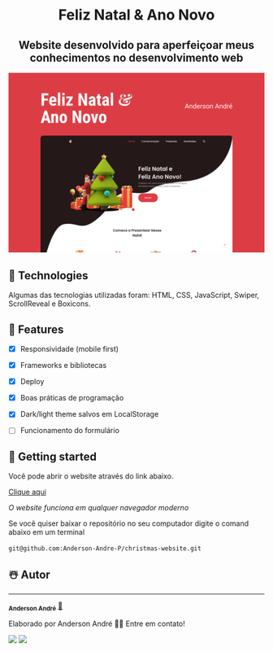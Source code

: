 <h1 align="center">
  Feliz Natal & Ano Novo
</h1>

<h2 align="center">
   Website desenvolvido para aperfeiçoar meus conhecimentos no desenvolvimento web
</h2>

![Demonstração do site](/Christmas-Demo.png)

## 🎅 Technologies

Algumas das tecnologias utilizadas foram: HTML, CSS,  JavaScript, Swiper, ScrollReveal e Boxicons.

## 🎄 Features

- [x] Responsividade (mobile first)
- [x] Frameworks e bibliotecas
- [x] Deploy
- [x] Boas práticas de programação
- [x] Dark/light theme salvos em LocalStorage
- [ ] Funcionamento do formulário


## 🔔 Getting started

Você pode abrir o website através do link abaixo.

<a href="https://anderson-andre-p.github.io/christmas-website/" target="" alt="">Clique aqui</a>
<!-- `https://anderson-andre-p.github.io/christmas-website/` -->

 _O website funciona em qualquer navegador moderno_

Se você quiser baixar o repositório no seu computador digite o comand abaixo em um terminal

`git@github.com:Anderson-Andre-P/christmas-website.git`

## ☃️ Autor
---

<a href="https://www.linkedin.com/in/anderson-andre-pereira/">
 <!-- <img style="border-radius: 50%;" src="" width="100px;" alt=""/> -->
 <!-- <br /> -->
 <sub><b>Anderson André</b></sub></a> <a href="https://www.linkedin.com/in/anderson-andre-pereira/" title="LinkedIn">🚀</a>


Elaborado por Anderson André 👋🏽 Entre em contato!

 <div> 
  <a href = "mailto:andreandersoncaue.e@gmail.com"><img src="https://img.shields.io/badge/-Gmail-%23333?style=for-the-badge&logo=gmail&logoColor=white" target="_blank"></a>
  <a href="https://www.linkedin.com/in/anderson-andre-pereira/" target="_blank"><img src="https://img.shields.io/badge/-LinkedIn-%230077B5?style=for-the-badge&logo=linkedin&logoColor=white" target="_blank"></a> 
</div>
